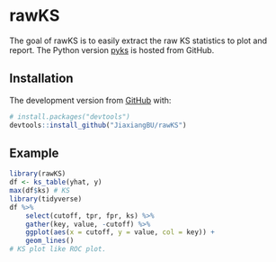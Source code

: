 
<!-- README.md is generated from README.Rmd. Please edit that file -->

# rawKS

<!-- badges: start -->

<!-- badges: end -->

The goal of rawKS is to easily extract the raw KS statistics to plot and
report. The Python version [pyks](https://github.com/JiaxiangBU/pyks) is
hosted from GitHub.

## Installation

The development version from [GitHub](https://github.com/) with:

``` r
# install.packages("devtools")
devtools::install_github("JiaxiangBU/rawKS")
```

## Example

``` r
library(rawKS)
df <- ks_table(yhat, y)
max(df$ks) # KS
library(tidyverse)
df %>% 
    select(cutoff, tpr, fpr, ks) %>% 
    gather(key, value, -cutoff) %>% 
    ggplot(aes(x = cutoff, y = value, col = key)) +
    geom_lines()
# KS plot like ROC plot.
```
